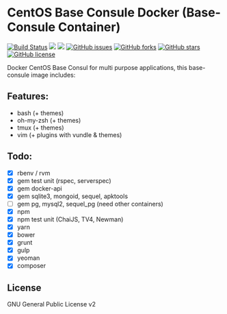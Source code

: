 # CentOS Base Consule Docker (Base-Consule Container)
[![Build Status](https://travis-ci.org/zeroc0d3lab/centos-base-consule.svg?branch=master)](https://travis-ci.org/zeroc0d3lab/centos-base-consule) [![](https://images.microbadger.com/badges/image/zeroc0d3lab/centos-base-consule:latest.svg)](https://microbadger.com/images/zeroc0d3lab/centos-base-consule:latest "Layers") [![](https://images.microbadger.com/badges/version/zeroc0d3lab/centos-base-consule:latest.svg)](https://microbadger.com/images/zeroc0d3lab/centos-base-consule:latest "Version") [![GitHub issues](https://img.shields.io/github/issues/zeroc0d3lab/centos-base-consule.svg)](https://github.com/zeroc0d3lab/centos-base-consule/issues) [![GitHub forks](https://img.shields.io/github/forks/zeroc0d3lab/centos-base-consule.svg)](https://github.com/zeroc0d3lab/centos-base-consule/network) [![GitHub stars](https://img.shields.io/github/stars/zeroc0d3lab/centos-base-consule.svg)](https://github.com/zeroc0d3lab/centos-base-consule/stargazers) [![GitHub license](https://img.shields.io/badge/license-GPLv2-blue.svg)](https://raw.githubusercontent.com/zeroc0d3lab/centos-base-consule/master/LICENSE.GPL)

Docker CentOS Base Consul for multi purpose applications, this base-consule image includes:

## Features:
* bash (+ themes)
* oh-my-zsh (+ themes)
* tmux (+ themes)
* vim (+ plugins with vundle & themes)

## Todo:
- [X] rbenv / rvm
- [X] gem test unit (rspec, serverspec)
- [X] gem docker-api
- [X] gem sqlite3, mongoid, sequel, apktools
- [ ] gem pg, mysql2, sequel_pg (need other containers)
- [X] npm
- [X] npm test unit (ChaiJS, TV4, Newman)
- [X] yarn
- [X] bower
- [X] grunt
- [X] gulp
- [X] yeoman
- [X] composer

## License
GNU General Public License v2
